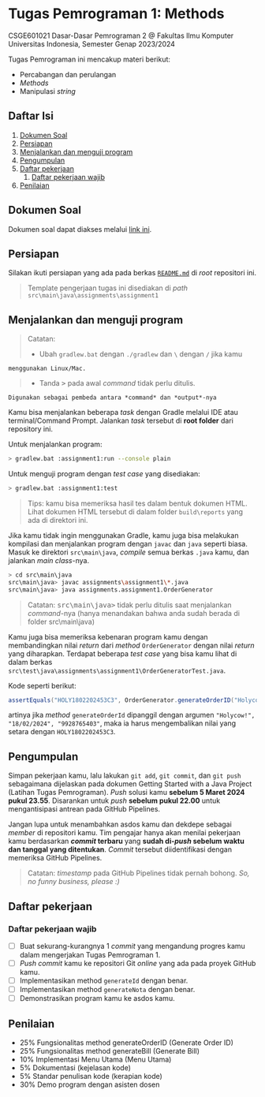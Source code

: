 # Tugas Pemrograman 1: Methods

CSGE601021 Dasar-Dasar Pemrograman 2 @ Fakultas Ilmu Komputer Universitas Indonesia, Semester Genap 2023/2024

Tugas Pemrograman ini mencakup materi berikut:

- Percabangan dan perulangan
- _Methods_
- Manipulasi _string_

## Daftar Isi

1. [Dokumen Soal](#dokumen-soal)
2. [Persiapan](#persiapan)
3. [Menjalankan dan menguji program](#menjalankan-dan-menguji-program)
4. [Pengumpulan](#pengumpulan)
5. [Daftar pekerjaan](#daftar-pekerjaan)
   1. [Daftar pekerjaan wajib](#daftar-pekerjaan-wajib)
6. [Penilaian](#penilaian)

## Dokumen Soal

Dokumen soal dapat diakses melalui [link ini](https://docs.google.com/document/d/1J3fh-aa8UZogIOnjDplaZbCjOLwY7gzBDVcdyj0krxI/edit?usp=sharing).

## Persiapan

Silakan ikuti persiapan yang ada pada berkas [`README.md`](../README.md) di
_root_ repositori ini.

> Template pengerjaan tugas ini disediakan di _path_
> `src\main\java\assignments\assignment1`

## Menjalankan dan menguji program

> Catatan:<br>
>
> - Ubah `gradlew.bat` dengan `./gradlew` dan `\` dengan `/` jika kamu

    menggunakan Linux/Mac.

> - Tanda <kbd>></kbd> pada awal _command_ tidak perlu ditulis.

    Digunakan sebagai pembeda antara *command* dan *output*-nya

Kamu bisa menjalankan beberapa _task_ dengan Gradle melalui IDE atau
terminal/Command Prompt.
Jalankan _task_ tersebut di **root folder** dari repository ini.

Untuk menjalankan program:

```bash
> gradlew.bat :assignment1:run --console plain
```

Untuk menguji program dengan _test case_ yang disediakan:

```bash
> gradlew.bat :assignment1:test
```

> Tips: kamu bisa memeriksa hasil tes dalam bentuk dokumen HTML. Lihat dokumen
> HTML tersebut di dalam folder `build\reports` yang ada di direktori ini.

Jika kamu tidak ingin menggunakan Gradle, kamu juga bisa melakukan kompilasi
dan menjalankan program dengan `javac` dan `java` seperti biasa. Masuk ke
direktori `src\main\java`, _compile_ semua berkas `.java` kamu, dan jalankan
_main class_-nya.

```bash
> cd src\main\java
src\main\java> javac assignments\assignment1\*.java
src\main\java> java assignments.assignment1.OrderGenerator
```

> Catatan: <kbd>src\main\java></kbd> tidak perlu ditulis saat menjalankan _command_-nya (hanya menandakan bahwa anda sudah berada di folder src\main\java)

Kamu juga bisa memeriksa kebenaran program kamu dengan membandingkan nilai
_return_ dari _method_ `OrderGenerator` dengan nilai _return_ yang
diharapkan. Terdapat beberapa _test case_ yang bisa kamu lihat di dalam
berkas `src\test\java\assignments\assignment1\OrderGeneratorTest.java`.

Kode seperti berikut:

```java
assertEquals("HOLY1802202453C3", OrderGenerator.generateOrderID("Holycow!", "18/02/2024", "9928765403"));
```

artinya jika _method_ `generateOrderId` dipanggil dengan argumen `"Holycow!", "18/02/2024", "9928765403"`,
maka ia harus mengembalikan nilai yang setara dengan `HOLY1802202453C3`.

## Pengumpulan

Simpan pekerjaan kamu, lalu lakukan `git add`, `git commit`, dan `git push`
sebagaimana dijelaskan pada dokumen
Getting Started with a Java Project (Latihan Tugas Pemrograman).
_Push_ solusi kamu **sebelum 5 Maret 2024 pukul 23.55**. Disarankan untuk
_push_ **sebelum pukul 22.00** untuk mengantisipasi antrean pada GitHub
Pipelines.

Jangan lupa untuk menambahkan asdos kamu dan dekdepe sebagai _member_ di repositori kamu.
Tim pengajar hanya akan menilai pekerjaan kamu berdasarkan **_commit_ terbaru**
yang **sudah di-_push_ sebelum waktu dan tanggal yang ditentukan**. _Commit_
tersebut diidentifikasi dengan memeriksa GitHub Pipelines.

> Catatan: _timestamp_ pada GitHub Pipelines tidak pernah bohong.
> _So, no funny business, please :)_

## Daftar pekerjaan

### Daftar pekerjaan wajib

- [ ] Buat sekurang-kurangnya 1 _commit_ yang mengandung progres kamu dalam
      mengerjakan Tugas Pemrograman 1.
- [ ] _Push_ _commit_ kamu ke repositori Git _online_ yang ada pada proyek
      GitHub kamu.
- [ ] Implementasikan method `generateId` dengan benar.
- [ ] Implementasikan method `generateNota` dengan benar.
- [ ] Demonstrasikan program kamu ke asdos kamu.

## Penilaian

- 25% Fungsionalitas method generateOrderID (Generate Order ID)
- 25% Fungsionalitas method generateBill (Generate Bill)
- 10% Implementasi Menu Utama (Menu Utama)
- 5% Dokumentasi (kejelasan kode)
- 5% Standar penulisan kode (kerapian kode)
- 30% Demo program dengan asisten dosen
